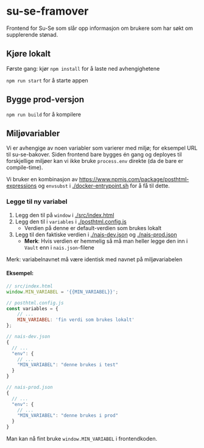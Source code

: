 # su-se-framover

Frontend for Su-Se som slår opp informasjon om brukere som har søkt om supplerende stønad.

## Kjøre lokalt

Første gang: kjør `npm install` for å laste ned avhengighetene

`npm run start` for å starte appen

## Bygge prod-versjon

`npm run build` for å kompilere

## Miljøvariabler

Vi er avhengige av noen variabler som varierer med miljø; for eksempel URL til su-se-bakover.
Siden frontend bare bygges én gang og deployes til forskjellige miljøer kan vi ikke bruke `process.env` direkte (da de bare er compile-time).

Vi bruker en kombinasjon av https://www.npmjs.com/package/posthtml-expressions og `envsubst` i [./docker-entrypoint.sh]() for å få til dette.

### Legge til ny variabel

1. Legg den til på `window` i [./src/index.html]()
1. Legg den til i `variables` i [./posthtml.config.js]()
    - Verdien på denne er default-verdien som brukes lokalt
1. Legg til den faktiske verdien i [./nais-dev.json]() og [./nais-prod.json]()
    - **Merk**: Hvis verdien er hemmelig så må man heller legge den inn i `Vault` enn i `nais.json`-filene

Merk: variabelnavnet må være identisk med navnet på miljøvariabelen

#### Eksempel:

```js
// src/index.html
window.MIN_VARIABEL = '{{MIN_VARIABEL}}';

// posthtml.config.js
const variables = {
    // ...
    MIN_VARIABEL: 'fin verdi som brukes lokalt'
};

// nais-dev.json
{
  // ...
  "env": {
    // ...
    "MIN_VARIABEL": "denne brukes i test"
  }
}

// nais-prod.json
{
  // ...
  "env": {
    // ...
    "MIN_VARIABEL": "denne brukes i prod"
  }
}
```

Man kan nå fint bruke `window.MIN_VARIABEL` i frontendkoden.
